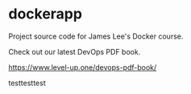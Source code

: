 # dockerapp
Project source code for James Lee's Docker course.

Check out our latest DevOps PDF book.

https://www.level-up.one/devops-pdf-book/


testtesttest
